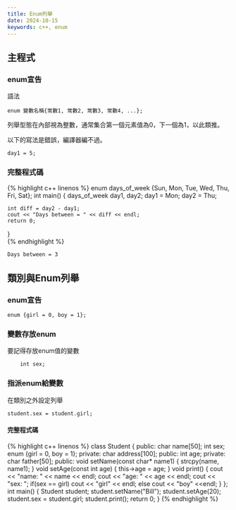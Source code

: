 ```yaml
---
title: Enum列舉
date: 2024-10-15
keywords: c++, enum 
---
```


## 主程式

### enum宣告

語法

```
enum 變數名稱{常數1, 常數2, 常數3, 常數4, ...};
```

列舉型態在內部視為整數，通常集合第一個元素值為0，下一個為1，以此類推。

以下的寫法是錯誤，編譯器編不過。
```
day1 = 5;
```

### 完整程式碼

{% highlight c++ linenos %}
enum days_of_week {Sun, Mon, Tue, Wed, Thu, Fri, Sat};
int main() {
    days_of_week day1, day2;
    day1 = Mon;
    day2 = Thu;
    
    int diff = day2 - day1;
    cout << "Days between = " << diff << endl;
    return 0;
}    
{% endhighlight %}

```
Days between = 3
```

## 類別與Enum列舉

### enum宣告

```
enum {girl = 0, boy = 1};
```

### 變數存放enum

要記得存放enum值的變數

```
    int sex;
```

### 指派enum給變數

在類別之外設定列舉
```
student.sex = student.girl;
```

#### 完整程式碼

{% highlight c++ linenos %}
class Student {
public:
    char name[50];
    int sex;
    enum {girl = 0, boy = 1};
private:
    char address[100];
public:
    int age;
private:
    char father[50];
public:
    void setName(const char* name1) {
        strcpy(name, name1);
    }
    void setAge(const int age) {
        this->age = age;
    }
    void print() {
        cout << "name: " << name << endl;
        cout << "age: " << age << endl;
        cout << "sex: ";
        if(sex == girl)
            cout << "girl" << endl;
        else
            cout << "boy" <<endl;
    }
};
int main() {
    Student student;
    student.setName("Bill");
    student.setAge(20);
    student.sex = student.girl;
    student.print();
    return 0;
}
{% endhighlight %}

